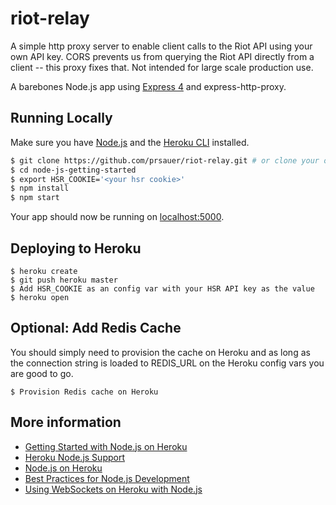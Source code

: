 # riot-relay

A simple http proxy server to enable client calls to the Riot API using your own API key. CORS prevents us from querying the Riot API directly from a client -- this proxy fixes that. Not intended for large scale production use.

A barebones Node.js app using [Express 4](http://expressjs.com/) and express-http-proxy.

## Running Locally

Make sure you have [Node.js](http://nodejs.org/) and the [Heroku CLI](https://cli.heroku.com/) installed.

```sh
$ git clone https://github.com/prsauer/riot-relay.git # or clone your own fork
$ cd node-js-getting-started
$ export HSR_COOKIE='<your hsr cookie>'
$ npm install
$ npm start
```

Your app should now be running on [localhost:5000](http://localhost:5000/).

## Deploying to Heroku

```
$ heroku create
$ git push heroku master
$ Add HSR_COOKIE as an config var with your HSR API key as the value 
$ heroku open
```

## Optional: Add Redis Cache

You should simply need to provision the cache on Heroku and as long as the connection string is loaded to REDIS_URL on the Heroku config vars you are good to go.
```
$ Provision Redis cache on Heroku
```

## More information

- [Getting Started with Node.js on Heroku](https://devcenter.heroku.com/articles/getting-started-with-nodejs)
- [Heroku Node.js Support](https://devcenter.heroku.com/articles/nodejs-support)
- [Node.js on Heroku](https://devcenter.heroku.com/categories/nodejs)
- [Best Practices for Node.js Development](https://devcenter.heroku.com/articles/node-best-practices)
- [Using WebSockets on Heroku with Node.js](https://devcenter.heroku.com/articles/node-websockets)
